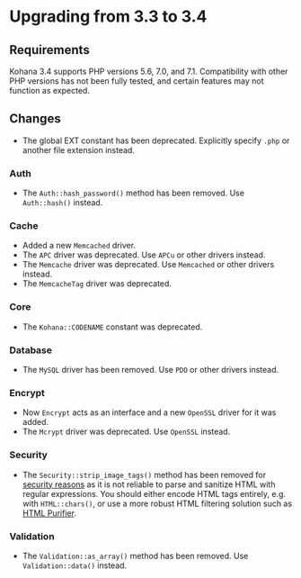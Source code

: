 # Upgrading from 3.3 to 3.4

## Requirements

Kohana 3.4 supports PHP versions 5.6, 7.0, and 7.1. Compatibility with other PHP versions has not been fully tested, and
certain features may not function as expected.

## Changes

- The global EXT constant has been deprecated. Explicitly specify `.php` or another file extension instead.

### Auth

- The `Auth::hash_password()` method has been removed. Use `Auth::hash()` instead.

### Cache

- Added a new `Memcached` driver.
- The `APC` driver was deprecated. Use `APCu` or other drivers instead.
- The `Memcache` driver was deprecated. Use `Memcached` or other drivers instead.
- The `MemcacheTag` driver was deprecated.

### Core

- The `Kohana::CODENAME` constant was deprecated.

### Database

- The `MySQL` driver has been removed. Use `PDO` or other drivers instead.

### Encrypt

- Now `Encrypt` acts as an interface and a new `OpenSSL` driver for it was added.
- The `Mcrypt` driver was deprecated. Use `OpenSSL` instead.

### Security

- The `Security::strip_image_tags()` method has been removed
  for [security reasons](https://github.com/kohana/kohana/issues/107) as it is not reliable to parse and sanitize HTML
  with regular expressions. You should either encode HTML tags entirely, e.g. with `HTML::chars()`, or use a more robust
  HTML filtering solution such as [HTML Purifier](http://htmlpurifier.org).

### Validation

- The `Validation::as_array()` method has been removed. Use `Validation::data()` instead.
